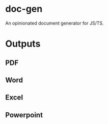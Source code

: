 # doc-gen
An opinionated document generator for JS/TS.


# Outputs
## PDF
## Word 
## Excel
## Powerpoint
